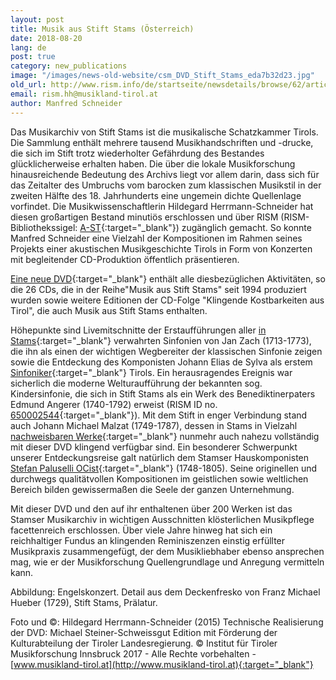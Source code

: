 ```yaml
---
layout: post
title: Musik aus Stift Stams (Österreich)
date: 2018-08-20
lang: de
post: true
category: new_publications
image: "/images/news-old-website/csm_DVD_Stift_Stams_eda7b32d23.jpg"
old_url: http://www.rism.info/de/startseite/newsdetails/browse/62/article/64/music-from-stams-abbey-austria.html
email: rism.hh@musikland-tirol.at
author: Manfred Schneider
---
```


Das Musikarchiv von Stift Stams ist die musikalische Schatzkammer Tirols. Die Sammlung enthält mehrere tausend Musikhandschriften und -drucke, die sich im Stift trotz wiederholter Gefährdung des Bestandes glücklicherweise erhalten haben. Die über die lokale Musikforschung hinausreichende Bedeutung des Archivs liegt vor allem darin, dass sich für das Zeitalter des Umbruchs vom barocken zum klassischen Musikstil in der zweiten Hälfte des 18. Jahrhunderts eine ungemein dichte Quellenlage vorfindet. Die Musikwissenschaftlerin Hildegard Herrmann-Schneider hat diesen großartigen Bestand minutiös erschlossen und über RISM (RISM-Bibliothekssigel: [A-ST](https://opac.rism.info/search?View=rism&siglum=A-ST){:target="_blank"}) zugänglich gemacht. So konnte Manfred Schneider eine Vielzahl der Kompositionen im Rahmen seines Projekts einer akustischen Musikgeschichte Tirols in Form von Konzerten mit begleitender CD-Produktion öffentlich präsentieren.

[Eine neue DVD](http://cdeditionen.musikland-tirol.at/content/cd-_dvd-editionen-2017/dvd_-musik-aus-stift-stams.html){:target="_blank"} enthält alle diesbezüglichen Aktivitäten, so die 26 CDs, die in der Reihe"Musik aus Stift Stams" seit 1994 produziert wurden sowie weitere Editionen der CD-Folge "Klingende Kostbarkeiten aus Tirol", die auch Musik aus Stift Stams enthalten.

Höhepunkte sind Livemitschnitte der Erstaufführungen aller [in Stams](https://opac.rism.info/search?View=rism&author=Zach&siglum=A-ST&title=Symphonies&Language=en){:target="_blank"} verwahrten Sinfonien von Jan Zach (1713-1773), die ihn als einen der wichtigen Wegbereiter der klassischen Sinfonie zeigen sowie die Entdeckung des Komponisten Johann Elias de Sylva als erstem [Sinfoniker](https://opac.rism.info/search?View=rism&author=Sylva&siglum=A-ST&title=Symphonies&Language=en){:target="_blank"} Tirols. Ein herausragendes Ereignis war sicherlich die moderne Welturaufführung der bekannten sog. Kindersinfonie, die sich in Stift Stams als ein Werk des Benediktinerpaters Edmund Angerer (1740-1792) erweist (RISM ID no. [650002544](https://opac.rism.info/search?id=650002544){:target="_blank"}). Mit dem Stift in enger Verbindung stand auch Johann Michael Malzat (1749-1787), dessen in Stams in Vielzahl [nachweisbaren Werke](https://opac.rism.info/search?View=rism&author=Malzat&siglum=A-ST){:target="_blank"} nunmehr auch nahezu vollständig mit dieser DVD klingend verfügbar sind. Ein besonderer Schwerpunkt unserer Entdeckungsreise galt natürlich dem Stamser Hauskomponisten [Stefan Paluselli OCist](https://opac.rism.info/search?View=rism&author=Paluselli&siglum=A-ST){:target="_blank"} (1748-1805). Seine originellen und durchwegs qualitätvollen Kompositionen im geistlichen sowie weltlichen Bereich bilden gewissermaßen die Seele der ganzen Unternehmung.

Mit dieser DVD und den auf ihr enthaltenen über 200 Werken ist das Stamser Musikarchiv in wichtigen Ausschnitten klösterlichen Musikpflege facettenreich erschlossen. Über viele Jahre hinweg hat sich ein reichhaltiger Fundus an klingenden Reminiszenzen einstig erfüllter Musikpraxis zusammengefügt, der dem Musikliebhaber ebenso ansprechen mag, wie er der Musikforschung Quellengrundlage und Anregung vermitteln kann.

Abbildung: Engelskonzert. Detail aus dem Deckenfresko von Franz Michael Hueber (1729), Stift Stams, Prälatur.

Foto und ©: Hildegard Herrmann-Schneider (2015)
Technische Realisierung der DVD: Michael Steiner-Schweissgut
Edition mit Förderung der Kulturabteilung der Tiroler Landesregierung.
© Institut für Tiroler Musikforschung Innsbruck 2017 - Alle Rechte vorbehalten - [www.musikland-tirol.at](http://www.musikland-tirol.at){:target="_blank"}


